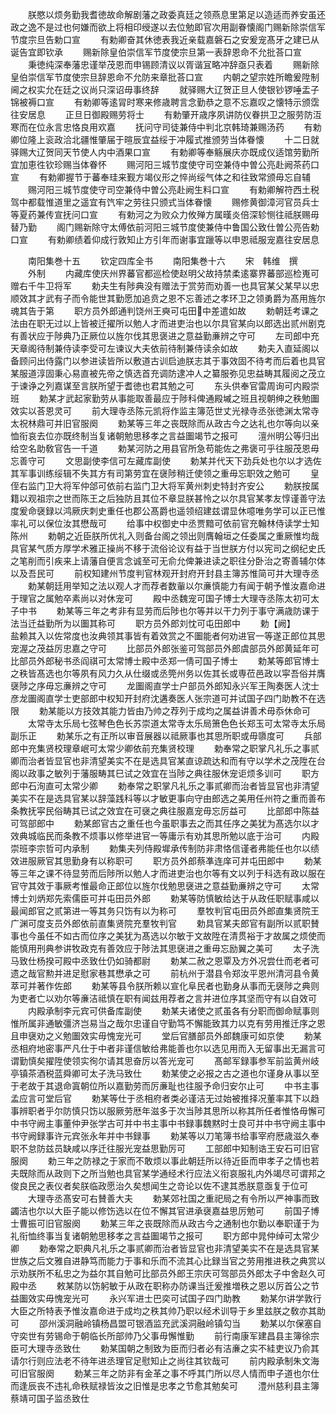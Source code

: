 <!-- { "loadSidebar": true } -->
　　朕愍以烦务勤我耆徳故命解剧藩之政委真廷之领燕息里第足以造适而养安虽还政之逸不是过也何嫌而欲上将相印绶遂以去位勉即官次用副眷懐阁门赐新除崇信军节度宗旦告勅口宣
　　有勅卿奋其休徳表我近亲载嘉磐石之安爰宠髙牙之建已从诞告宜即钦承
　　赐新除皇伯崇信军节度使宗旦第一表辞恩命不允批荅口宣
　　秉徳纯深奉藩忠谨举茂恩而申锡顾清议以胥谐冝略冲辞亟只表着
　　赐新除皇伯崇信军节度使宗旦辞恩命不允防来章批荅口宣
　　内朝之望宗姓所瞻爰陞制阃之权实允在廷之议尚只深诏毋事终辞
　　就驿赐大辽贺正旦人使银钞锣唾盂子锦被褥口宣
　　有勅卿等逺冐时寒来修歳聘言念勤恭之意不忘嘉叹之懐特示颁霑往安居息
　　正旦日御殿赐劳将士
　　有勅肇开歳序夙讲防仪眷拱卫之服劳防沍寒而在位永言忠恪良用欢嘉
　　抚问守司徒兼侍中判北京韩琦兼赐汤药
　　有勅卿位隆上衮政洽北疆惟肇届于暄辰宜益绥于冲履式推颁劳当体眷懐
　　十二日就驿赐大辽贺同天节使人内中酒果口宣
　　有勅卿等奉觞展庆亦既成仪适馆劳勤所宜加恵徃钦珍赐当体眷怀
　　赐河阳三城节度使守司空兼侍中曽公亮赴阙茶药口宣
　　有勅卿握节于蕃奉珪来觐方竭仪形之悴尚绥气体之和往致常颁毋忘自辅
　　赐河阳三城节度使守司空兼侍中曽公亮赴阙生料口宣
　　有勅卿解符西土税驾中都载惟道里之遥宜有饩牢之劳往只颁式当体眷懐
　　赐修黄御漳河官员兵士等夏药兼传宣抚问口宣
　　有勅河之为败众力攸殚方属暵炎倍深轸恻往祗朕赐毋替乃勤
　　阁门赐新除守太傅依前河阳三城节度使兼侍中鲁国公致仕曽公亮告勅口宣
　　有勅卿绩着仰成行敦知止方引年而谢事宜躐等以申恩祗服宠嘉往安居息







　　南阳集巻十五
　　钦定四库全书
　　南阳集巻十六
　　宋　韩维　撰
　　外制
　　内藏库使庆州界蕃官都巡检使赵明父故持禁柔逺寨界蕃部巡检嵬可赠右千牛卫将军
　　勅夫生有陟典没有赠法于赏劳而劝善一也具官某父某早以忠顺效其才武有子而令能世其勤愿加追贲之恩不忘善述之孝环卫之领勇爵为髙用旌尔魂其告于第
　　职方员外郎通判饶州王奭可屯田中差遣如故
　　勅朝廷考课之法由在职无过以上皆被迁擢所以勉人才而进吏治也以尔具官某向以郎选出贰州剧克有善状应于陟典乃正厥位以旌尔伐其思褒进之意益勤亷辨之守可
　　左司郎中充天章阁待制兼侍读李受可左谏议大夫依前待制兼侍读余如故
　　勅夫入直延阁以备顾问出侍露门以参进读皆所以敷道古训启迪朕志其于事效固不待考而后着也具官某服道淳固秉心易直被先帝之慎选首充调防逮冲人之纂服弥见忠益畴其履阅之茂立于谏诤之列嘉谋至言朕所望于耆徳也君其勉之可
　　东头供奉官雷周询可内殿崇班
　　勅某才武起家勤劳从事能取善最应于陟科俾通殿墄之班且视朝绅之秩勉圗效实以荅恩灵可
　　前大理寺丞陈元凯将作监主簿范世丈光禄寺丞张徳渊太常寺太祝林鼎可并旧官服阕
　　勅某等三年之丧既除而从政古今之达礼也尔等向以亲恤衔哀去位亦既终制当复诸朝勉思移孝之言益圗竭节之报可
　　澶州明公等归出给空名助敎官告一千道
　　勅某河防之用县官所急苟能佐之弗褒可乎往服茂恩毋忘善守可
　　文思副使李信可左藏库副使
　　勅某并代天下劲兵处也尔以才选佐其军事训练绥辑不失其方有司第劳宜在襃陟稍迁使领之重毋忘职效之勉可
　　皇侄右监门卫大将军仲郃可依前右监门卫大将军黄州刺史特封齐安公
　　勅朕按属籍以观祖宗之世而陈王之后独防且其位不章显朕甚怜之以尔具官某孝友惇谨善守法度爰命襃録以鸿厥庆刺史重任也郡公髙爵也遥领绍建兹谓显休噫唯务学可以正已惟率礼可以保位汝其懋哉可
　　给事中权御史中丞贾黯可依前官充翰林侍读学士知陈州
　　勅朝之近臣朕所优礼入则备台阁之领出则膺翰垣之任委属之重厥惟均哉具官某气质方厚学术雅正操尚不移于流俗论议有益于当世朕方付以宪司之纲纪史氏之笔削而引疾来上请藩自便言念诚至可无俞允俾兼进读之职往分卧治之寄善辅尔体以及吾民可
　　前权知建州节度判官林观开封府开封县主簿苏惟简可并大理寺丞
　　勅某朝廷用举知之法以观人才而荐者数軰以尔亷慎能力有闻于朝予惟汝嘉命进于理官之属勉卒素尚以对休宠可
　　殿中丞魏宠可国子博士大理寺丞陈太初可太子中书
　　勅某等三年之考非有显劳而后陟也尔等并以干力列于事守满歳防课于法当迁益勤所为以圗其称可
　　职方员外郎刘忱可屯田郎中
　　勅【阙】　　　　盐赖其入以佐常度也汝典领其事皆有着效赏之不圗能者何劝进官一等遂正郎位其思宠渥之茂益厉忠嘉之守可
　　比部员外郎张鉴可驾部员外郎虞部员外郎黄延年可比部员外郎秘书丞阎祺可太常博士殿中丞郑一倩可国子博士
　　勅某等郎官博士之秩皆髙选也尔等夙有风力久从仕缀或丞筦州务以佐其长或専莅邑政以寜吾俗并膺襃陟之序毋忘亷辨之守可
　　龙圗阁直学士户部员外郎知永兴军王陶奏医人沈士彦龙圗阁直学士吏部郎中权知开封府沈遘奏医人张宗道可并试国子四门助教不在选限
　　勅某能以方技效其能力皆由乃帅之荐列于成均之属益讲善术毋忝休命可
　　太常寺太乐局七弦琴色色长苏崇道太常寺太乐局箫色色长郑玉可太常寺太乐局副乐正
　　勅某乐之有正所以审音展器以祗厥事也其思所职或毋隳度可
　　兵部郎中充集贤校理章岷可太常少卿依前充集贤校理
　　勅奉常之职掌凡礼乐之事贰卿而治者皆显官也非清望美实不在是选具官某直谅疏达和而有守以学术之茂陞在台阁以政事之敏列于藩服畴其巳试之效宜在当陟之典往服休宠讵烦多训可
　　职方郎中石洵直可太常少卿
　　勅奉常之职掌凡礼乐之事贰卿而治者皆显官也非清望美实不在是选具官某以辞藻践科等以才敏更事向守由郎选之美用任州符之重而善布条教抚寜民俗畴其已试之效宜在可襃之典往服嘉宠毋忘厉益可
　　比部郎中陈益可驾部郎中
　　勅某郎官古之重任也今虽职事去之而其任序之美犹为髙选尔以才效典城临民而条教不烦事以修举进官一等庸示有劝其思所勉以底于治可
　　内殿崇班李宗哲可内承制
　　勅集夫列侍殿墀承传制防非肃恪信谨者弗能任也尔以绩效进服厥官其思勤身有以称职可
　　职方员外郎蔡凖连庠可并屯田郎中
　　勅某等三年之课不待显劳而后陟所以勉人才而进吏治也尔等有文以列于科选有政以服在官守其效于事厥考惟最命正郎位以旌尔伐勉思襃进之意益勤亷辨之守可
　　太常博士刘炳郑先索儒臣可并屯田员外郎
　　勅某等防慎敏给达于从政任职赋事咸以最闻郎官之贰第进一等其务只饬有以为称可
　　羣牧判官屯田员外郎直集贤院王广渊可度支员外郎依前直集贤院充羣牧判官
　　勅具官某夫郎官有副所以贰职賛事也今虽任不如古而位序之美犹为髙选以尔敏于文故陞在清贯裕于才故属之烦使而能慎用刑典参讲牧政克有善效应于陟法其思襃进之重毋忘励翼之美可
　　太子洗马致仕杨揆可殿中丞致仕仍如骑都尉
　　勅某二赦之恩覃及方外况尝仕而老者可遗之哉官勲并进足慰家巷其懋承之可
　　前杭州于潜县令郑汝平恩州清河县令黄萃可并著作佐郎
　　勅某等县令朕所赖以宣化阜民者也勤身从事而无襃陟之典则为吏者亡以劝尔等亷洁祗慎在职有闻兹用荐者之言并进位序其坚而守有以自效可
　　内殿承制李元宾可供备库副使
　　勅某夫诸使之贰虽各有分职而御命赋事则惟所属非通敏彊济岂易当之哉尔忠谨自守勤笃不懈能致其力以克有劳用推迁序之恩且申襃劝之义勉圗效实毋愧宠光可
　　堂后官膳部员外郎魏康可如京使
　　勅某丞相府地密事严凡仕于中者非谨信敏给弗能善也尔以选见用而入无留事出无漏言可谓勤慎矣擢陞使领实徇尔请其思奋厉以答光宠可
　　髙邮军録事参军前监黄州岐亭镇茶酒税蓝舜卿可太子洗马致仕
　　勅某使之必报之古之道也尔谨身从事以至于老故于其退命寘朝位所以嘉勤劳而厉亷耻也往服予命归安尔止可
　　中书主事孟应言可堂后官
　　勅某等仕于丞相府者类必谨洁无过始被推择况董率其下以趋事辨职者乎尔防慎只饬以服厥劳厯年滋多于次当陟其思所以称其所任者惟恪毋懈可中书守阙主事董仲尹张学古可并中书主事中书録事魏黙时士良可并中书守阙主事中书守阙録事许元宾张永年并中书録事
　　勅某等以刀笔簿书给事宰府厯歳滋久奉职不怠防兹员缺咸以序迁往服光宠益思勤厉可
　　工部郎中知制诰王安石可旧官服阕
　　勅三年之防禄之于家而不敢烦以事此朝廷所以待近臣而申孝子之情也若夫既除而从政则下之所当勉也具官某学通经术行应法义衔哀服礼内外竭尽可谓邦之俊良民之表仪者矣朕临政愿治久矣想闻生之竒论以佐不逮其悉朕意亟复于位可
　　大理寺丞髙安可右賛善大夫
　　勅某郊社国之重祀局之有令所以严神事而致蠲洁也尔以大臣子能以修饬选以在位不懈其官进承襃嘉益思厉勉可
　　前国子博士曹振可旧官服阕
　　勅某三年之丧既除而从政古今之通制也尔勤以奉职谨于为礼衔恤终事当复诸朝勉思移孝之言益圗竭节之报可
　　职方郎中晁仲绰可太常少卿
　　勅奉常之职典凡礼乐之事贰卿而治者皆显官也非清望美实不在是选具官某世族之后文雅自进静笃而能力于事和乐而不流其心比録当官之劳用推进秩之典赏以示劝朕所不私忠之为益尔其自勉可比部员外郎王宗庆可驾部员外郎太子中舍赵久可殿中丞
　　敕某防以饬躬敏于从政在职称办防课当迁爰推増秩之恩以厉首公之节益圗效实毋愧宠光可
　　永兴军进士巴奕可试国子四门助教
　　勅某尔讲学敦行大臣之所特表予惟汝嘉命进于成均之秩其帅乃职以经术训导于乡里兹朕之敎亦其助可
　　邵州溪洞融岭镇杨昌盟可银酒监充武溪洞融岭镇勾当
　　勅某以尔保塞自守奕世有劳锡命于朝临长所部帅乃父事毋懈惟勤
　　前行南康军建昌县主簿徐宗臣可大理寺丞致仕
　　勅某国朝之制致为臣而归者必有洁亷之实不絓吏议乃俞其请尔行则应法老不待年进丞理官足慰知止之尚往其钦哉可
　　前内殿承制朱文海可旧官服阕
　　勅某三年之防非有金革之事不呼其门所以尽人情而申子道也尔仕而逢辰丧不违礼命秩赋禄皆汝之旧惟是忠孝之节愈其勉矣可
　　澧州慈利县主簿蔡靖可国子监丞致仕
